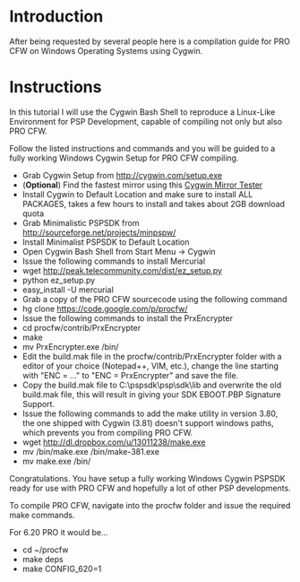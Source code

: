 # Introduction #

After being requested by several people here is a compilation guide for PRO CFW on Windows Operating Systems using Cygwin.

# Instructions #

In this tutorial I will use the Cygwin Bash Shell to reproduce a Linux-Like Environment for PSP Development, capable of compiling not only but also PRO CFW.

Follow the listed instructions and commands and you will be guided to a fully working Windows Cygwin Setup for PRO CFW compiling.

  * Grab Cygwin Setup from http://cygwin.com/setup.exe
  * (**Optional**) Find the fastest mirror using this [Cygwin Mirror Tester](https://gist.github.com/devnoname120/10009977#comment-1206438)
  * Install Cygwin to Default Location and make sure to install ALL PACKAGES, takes a few hours to install and takes about 2GB download quota
  * Grab Minimalistic PSPSDK from http://sourceforge.net/projects/minpspw/
  * Install Minimalist PSPSDK to Default Location
  * Open Cygwin Bash Shell from Start Menu -> Cygwin
  * Issue the following commands to install Mercurial
  * wget http://peak.telecommunity.com/dist/ez_setup.py
  * python ez\_setup.py
  * easy\_install -U mercurial
  * Grab a copy of the PRO CFW sourcecode using the following command
  * hg clone https://code.google.com/p/procfw/
  * Issue the following commands to install the PrxEncrypter
  * cd procfw/contrib/PrxEncrypter
  * make
  * mv PrxEncrypter.exe /bin/
  * Edit the build.mak file in the procfw/contrib/PrxEncrypter folder with a editor of your choice (Notepad++, VIM, etc.), change the line starting with "ENC = ..." to "ENC = PrxEncrypter" and save the file.
  * Copy the build.mak file to C:\pspsdk\psp\sdk\lib and overwrite the old build.mak file, this will result in giving your SDK EBOOT.PBP Signature Support.
  * Issue the following commands to add the make utility in version 3.80, the one shipped with Cygwin (3.81) doesn't support windows paths, which prevents you from compiling PRO CFW.
  * wget http://dl.dropbox.com/u/13011238/make.exe
  * mv /bin/make.exe /bin/make-381.exe
  * mv make.exe /bin/

Congratulations. You have setup a fully working Windows Cygwin PSPSDK ready for use with PRO CFW and hopefully a lot of other PSP developments.

To compile PRO CFW, navigate into the procfw folder and issue the required make commands.

For 6.20 PRO it would be...

  * cd ~/procfw
  * make deps
  * make CONFIG\_620=1